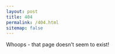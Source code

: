 ```yaml
---
layout: post
title: 404
permalink: /404.html
sitemap: false
---
```


Whoops - that page doesn't seem to exist!

